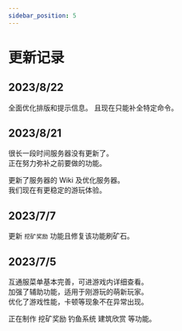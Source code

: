 ```yaml
---
sidebar_position: 5
---
```


# 更新记录

## 2023/8/22

全面优化排版和提示信息。
且现在只能补全特定命令。

## 2023/8/21

很长一段时间服务器没有更新了。  
正在努力弥补之前要做的功能。  

更新了服务器的 Wiki 及优化服务器。  
我们现在有更稳定的游玩体验。  

## 2023/7/7

更新 `挖矿奖励` 功能且修复该功能刷矿石。  

## 2023/7/5

互通服菜单基本完善，可进游戏内详细查看。  
加强了辅助功能，适用于刚游玩的萌新玩家。  
优化了游戏性能，卡顿等现象不在异常出现。  
  
正在制作 挖矿奖励 钓鱼系统 建筑欣赏 等功能。  

